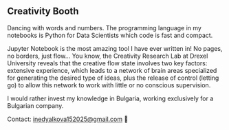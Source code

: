 ## Creativity Booth
Dancing with words and numbers. The programming language in my notebooks is Python for Data Scientists which code is fast and compact. 

Jupyter Notebook is the most amazing tool I have ever written in! No pages, no borders, just flow... You know, the Creativity Research Lab at Drexel University reveals that the creative flow state involves two key factors: extensive experience, which leads to a network of brain areas specialized for generating the desired type of ideas, plus the release of control (letting go) to allow this network to work with little or no conscious supervision.

I would rather invest my knowledge in Bulgaria, working exclusively for a Bulgarian company.

Contact: inedyalkova152025@gmail.com 📨
